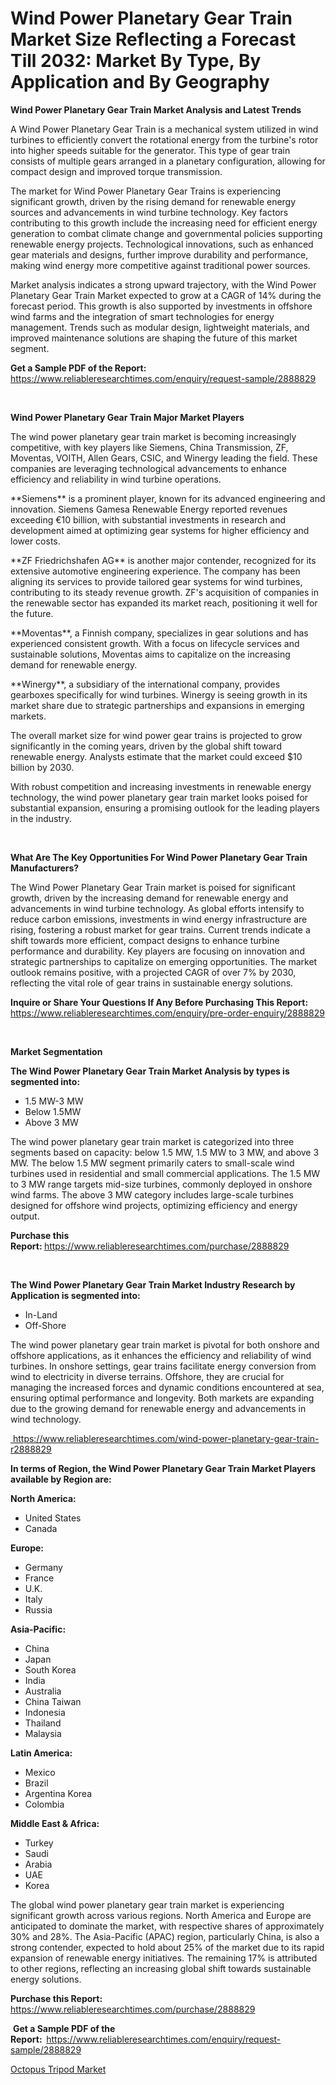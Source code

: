 <p><h1>Wind Power Planetary Gear Train Market Size Reflecting a Forecast Till 2032: Market By Type, By Application and By Geography</h1></p><p><strong>Wind Power Planetary Gear Train Market Analysis and Latest Trends</strong></p>
<p><p>A Wind Power Planetary Gear Train is a mechanical system utilized in wind turbines to efficiently convert the rotational energy from the turbine's rotor into higher speeds suitable for the generator. This type of gear train consists of multiple gears arranged in a planetary configuration, allowing for compact design and improved torque transmission. </p><p>The market for Wind Power Planetary Gear Trains is experiencing significant growth, driven by the rising demand for renewable energy sources and advancements in wind turbine technology. Key factors contributing to this growth include the increasing need for efficient energy generation to combat climate change and governmental policies supporting renewable energy projects. Technological innovations, such as enhanced gear materials and designs, further improve durability and performance, making wind energy more competitive against traditional power sources.</p><p>Market analysis indicates a strong upward trajectory, with the Wind Power Planetary Gear Train Market expected to grow at a CAGR of 14% during the forecast period. This growth is also supported by investments in offshore wind farms and the integration of smart technologies for energy management. Trends such as modular design, lightweight materials, and improved maintenance solutions are shaping the future of this market segment.</p></p>
<p><strong>Get a Sample PDF of the Report:&nbsp;</strong> <a href="https://www.reliableresearchtimes.com/enquiry/request-sample/2888829?utm_campaign=2193&utm_medium=2&utm_source=Github&utm_content=ia&utm_term=14032025&utm_id=wind-power-planetary-gear-train">https://www.reliableresearchtimes.com/enquiry/request-sample/2888829</a></p>
<p>&nbsp;</p>
<p><strong>Wind Power Planetary Gear Train Major Market Players</strong></p>
<p><p>The wind power planetary gear train market is becoming increasingly competitive, with key players like Siemens, China Transmission, ZF, Moventas, VOITH, Allen Gears, CSIC, and Winergy leading the field. These companies are leveraging technological advancements to enhance efficiency and reliability in wind turbine operations.</p><p>**Siemens** is a prominent player, known for its advanced engineering and innovation. Siemens Gamesa Renewable Energy reported revenues exceeding €10 billion, with substantial investments in research and development aimed at optimizing gear systems for higher efficiency and lower costs.</p><p>**ZF Friedrichshafen AG** is another major contender, recognized for its extensive automotive engineering experience. The company has been aligning its services to provide tailored gear systems for wind turbines, contributing to its steady revenue growth. ZF's acquisition of companies in the renewable sector has expanded its market reach, positioning it well for the future.</p><p>**Moventas**, a Finnish company, specializes in gear solutions and has experienced consistent growth. With a focus on lifecycle services and sustainable solutions, Moventas aims to capitalize on the increasing demand for renewable energy. </p><p>**Winergy**, a subsidiary of the international company, provides gearboxes specifically for wind turbines. Winergy is seeing growth in its market share due to strategic partnerships and expansions in emerging markets.</p><p>The overall market size for wind power gear trains is projected to grow significantly in the coming years, driven by the global shift toward renewable energy. Analysts estimate that the market could exceed $10 billion by 2030.</p><p>With robust competition and increasing investments in renewable energy technology, the wind power planetary gear train market looks poised for substantial expansion, ensuring a promising outlook for the leading players in the industry.</p></p>
<p>&nbsp;</p>
<p><strong>What Are The Key Opportunities For Wind Power Planetary Gear Train Manufacturers?</strong></p>
<p><p>The Wind Power Planetary Gear Train market is poised for significant growth, driven by the increasing demand for renewable energy and advancements in wind turbine technology. As global efforts intensify to reduce carbon emissions, investments in wind energy infrastructure are rising, fostering a robust market for gear trains. Current trends indicate a shift towards more efficient, compact designs to enhance turbine performance and durability. Key players are focusing on innovation and strategic partnerships to capitalize on emerging opportunities. The market outlook remains positive, with a projected CAGR of over 7% by 2030, reflecting the vital role of gear trains in sustainable energy solutions.</p></p>
<p><strong>Inquire or Share Your Questions If Any Before Purchasing This Report:</strong> <a href="https://www.reliableresearchtimes.com/enquiry/pre-order-enquiry/2888829?utm_campaign=2193&utm_medium=2&utm_source=Github&utm_content=ia&utm_term=14032025&utm_id=wind-power-planetary-gear-train">https://www.reliableresearchtimes.com/enquiry/pre-order-enquiry/2888829</a></p>
<p>&nbsp;</p>
<p><strong>Market Segmentation</strong></p>
<p><strong>The Wind Power Planetary Gear Train Market Analysis by types is segmented into:</strong></p>
<p><ul><li>1.5 MW-3 MW</li><li>Below 1.5MW</li><li>Above 3 MW</li></ul></p>
<p><p>The wind power planetary gear train market is categorized into three segments based on capacity: below 1.5 MW, 1.5 MW to 3 MW, and above 3 MW. The below 1.5 MW segment primarily caters to small-scale wind turbines used in residential and small commercial applications. The 1.5 MW to 3 MW range targets mid-size turbines, commonly deployed in onshore wind farms. The above 3 MW category includes large-scale turbines designed for offshore wind projects, optimizing efficiency and energy output.</p></p>
<p><strong>Purchase this Report:&nbsp;</strong><a href="https://www.reliableresearchtimes.com/purchase/2888829?utm_campaign=2193&utm_medium=2&utm_source=Github&utm_content=ia&utm_term=14032025&utm_id=wind-power-planetary-gear-train">https://www.reliableresearchtimes.com/purchase/2888829</a></p>
<p>&nbsp;</p>
<p><strong>The Wind Power Planetary Gear Train Market Industry Research by Application is segmented into:</strong></p>
<p><ul><li>In-Land</li><li>Off-Shore</li></ul></p>
<p><p>The wind power planetary gear train market is pivotal for both onshore and offshore applications, as it enhances the efficiency and reliability of wind turbines. In onshore settings, gear trains facilitate energy conversion from wind to electricity in diverse terrains. Offshore, they are crucial for managing the increased forces and dynamic conditions encountered at sea, ensuring optimal performance and longevity. Both markets are expanding due to the growing demand for renewable energy and advancements in wind technology.</p></p>
<p><a href="https://www.reliableresearchtimes.com/wind-power-planetary-gear-train-r2888829?utm_campaign=2193&utm_medium=2&utm_source=Github&utm_content=ia&utm_term=14032025&utm_id=wind-power-planetary-gear-train">&nbsp;https://www.reliableresearchtimes.com/wind-power-planetary-gear-train-r2888829</a></p>
<p><strong>In terms of Region, the Wind Power Planetary Gear Train Market Players available by Region are:</strong></p>
<p>
    <p> <strong> North America: </strong>
        <ul>
            <li>United States</li>
            <li>Canada</li>
        </ul>
        </p> 
    <p> <strong> Europe: </strong>
        <ul>
            <li>Germany</li>
            <li>France</li>
            <li>U.K.</li>
            <li>Italy</li>
            <li>Russia</li>
        </ul>
        </p> 
    <p> <strong> Asia-Pacific: </strong>
        <ul>
            <li>China</li>
            <li>Japan</li>
            <li>South Korea</li>
            <li>India</li>
            <li>Australia</li>
            <li>China Taiwan</li>
            <li>Indonesia</li>
            <li>Thailand</li>
            <li>Malaysia</li>
        </ul>
        </p> 
    <p> <strong> Latin America: </strong>
        <ul>
            <li>Mexico</li>
            <li>Brazil</li>
            <li>Argentina Korea</li>
            <li>Colombia</li>
        </ul>
        </p> 
    <p> <strong> Middle East & Africa: </strong>
        <ul>
            <li>Turkey</li>
            <li>Saudi</li>
            <li>Arabia</li>
            <li>UAE</li>
            <li>Korea</li>
        </ul>
    </p>
    </p>
<p><p>The global wind power planetary gear train market is experiencing significant growth across various regions. North America and Europe are anticipated to dominate the market, with respective shares of approximately 30% and 28%. The Asia-Pacific (APAC) region, particularly China, is also a strong contender, expected to hold about 25% of the market due to its rapid expansion of renewable energy initiatives. The remaining 17% is attributed to other regions, reflecting an increasing global shift towards sustainable energy solutions.</p></p>
<p><strong>Purchase this Report: </strong><a href="https://www.reliableresearchtimes.com/purchase/2888829?utm_campaign=2193&utm_medium=2&utm_source=Github&utm_content=ia&utm_term=14032025&utm_id=wind-power-planetary-gear-train">https://www.reliableresearchtimes.com/purchase/2888829</a></p>
<p>&nbsp;<strong>Get a Sample PDF of the Report:&nbsp;&nbsp;</strong><a href="https://www.reliableresearchtimes.com/enquiry/request-sample/2888829?utm_campaign=2193&utm_medium=2&utm_source=Github&utm_content=ia&utm_term=14032025&utm_id=wind-power-planetary-gear-train">https://www.reliableresearchtimes.com/enquiry/request-sample/2888829</a></p>
<p><strong></strong></p>
<p><p><a href="https://github.com/ygfu6u/Market-Research-Report-List-2/blob/main/octopus-tripod-market.md?utm_campaign=2193&utm_medium=2&utm_source=Github&utm_content=ia&utm_term=14032025&utm_id=wind-power-planetary-gear-train">Octopus Tripod Market</a></p></p>